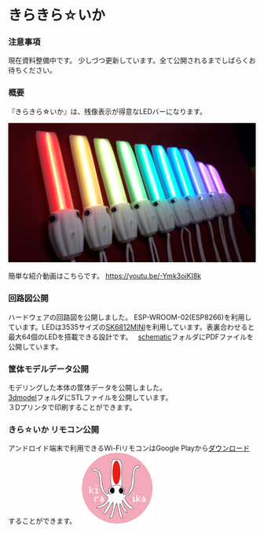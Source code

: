 きらきら☆いか
===================

### 注意事項

現在資料整備中です。
少しづつ更新しています。全て公開されるまでしばらくお待ちください。

### 概要

『きらきら☆いか』は、残像表示が得意なLEDバーになります。

![Image](https://raw.githubusercontent.com/carcon999/kirakira-ika/master/img/kiraika.jpg)

簡単な紹介動画はこちらです。
https://youtu.be/-Ymk3oiKI8k

### 回路図公開
ハードウェアの回路図を公開しました。
ESP-WROOM-02(ESP8266)を利用しています。LEDは3535サイズの[SK6812MINI](https://cdn-shop.adafruit.com/product-files/2686/SK6812MINI_REV.01-1-2.pdf)を利用しています。表裏合わせると最大64個のLEDを搭載できる設計です。  
[schematic](https://github.com/carcon999/kirakira-ika/tree/master/schematic)フォルダにPDFファイルを公開しています。  

### 筐体モデルデータ公開
モデリングした本体の筐体データを公開しました。  
[3dmodel](https://github.com/carcon999/kirakira-ika/tree/master/3dmodel)フォルダにSTLファイルを公開しています。  
３Dプリンタで印刷することができます。  

### きら☆いか リモコン公開
アンドロイド端末で利用できるWi-FiリモコンはGoogle Playから[ダウンロード](https://play.google.com/store/apps/details?id=jp.gr.java_conf.approid.kiraika_remo)することができます。  
![Image](https://raw.githubusercontent.com/carcon999/kirakira-ika/master/img/kiraika-icon.png)  



